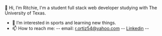 👋 Hi, I’m Ritchie, I'm a student full stack web developer studying with The University of Texas.
- 👀 I’m interested in sports and learning new things.
- 📫 How to reach me:
-- email: r.ortiz54@yahoo.com
-- [Linkedin](https://www.linkedin.com/in/rportiz/)
-- 

<!---
xRitchie91/xRitchie91 is a ✨ special ✨ repository because its `README.md` (this file) appears on your GitHub profile.
You can click the Preview link to take a look at your changes.
--->
